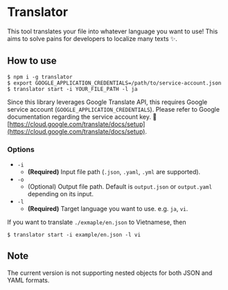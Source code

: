# Translator

This tool translates your file into whatever language you want to use! This aims to solve pains for developers to localize many texts :sparkles:. 

## How to use

```shell script
$ npm i -g translator
$ export GOOGLE_APPLICATION_CREDENTIALS=/path/to/service-account.json
$ translator start -i YOUR_FILE_PATH -l ja
```

Since this library leverages Google Translate API, this requires Google service account (`GOOGLE_APPLICATION_CREDENTIALS`).
Please refer to Google documentation regarding the service account key.
:link: [https://cloud.google.com/translate/docs/setup](https://cloud.google.com/translate/docs/setup).

### Options

- `-i`
  - __(Required)__ Input file path (`.json`, `.yaml`, `.yml` are supported).
- `-o`
  - (Optional) Output file path. Default is `output.json` or `output.yaml` depending on its input.
- `-l`
  - __(Required)__ Target language you want to use. e.g. `ja`, `vi`.
  
If you want to translate `./exmaple/en.json` to Vietnamese, then 

```shell script
$ translator start -i example/en.json -l vi
```

## Note

The current version is not supporting nested objects for both JSON and YAML formats.
